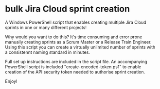 # bulk Jira Cloud sprint creation

A Windows PowerShell script that enables creating multiple Jira Cloud sprints in one or many different projects!

Why would you want to do this? It's time consuming and error prone manually creating sprints as a Scrum Master or a Release Train Engineer. Using this script you can create a virtually unlimited number of sprints with a consistennt naming standard in minutes.

Full set up instructions are included in the script file. An accompanying PowerShell script is included "create-encoded-token.ps1" to enable creation of the API security token needed to authorise sprint creation.

Enjoy!
